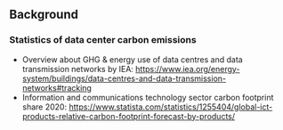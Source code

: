 ## Background

### Statistics of data center carbon emissions

- Overview about GHG & energy use of data centres and data transmission networks by IEA: https://www.iea.org/energy-system/buildings/data-centres-and-data-transmission-networks#tracking
- Information and communications technology sector carbon footprint share 2020: https://www.statista.com/statistics/1255404/global-ict-products-relative-carbon-footprint-forecast-by-products/
